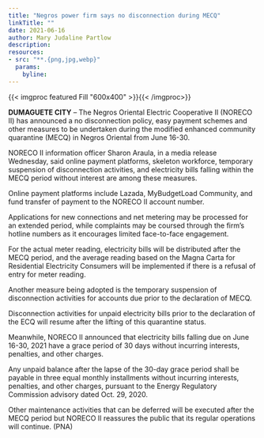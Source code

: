 ```yaml
---
title: "Negros power firm says no disconnection during MECQ"
linkTitle: ""
date: 2021-06-16
author: Mary Judaline Partlow
description:
resources:
- src: "**.{png,jpg,webp}"
  params:
    byline: 
---
```

{{< imgproc featured Fill "600x400" >}}{{< /imgproc>}}

**DUMAGUETE CITY** –  The Negros Oriental Electric Cooperative II (NORECO II) has announced a no disconnection policy, easy payment schemes and other measures to be undertaken during the modified enhanced community quarantine (MECQ) in Negros Oriental from June 16-30.

NORECO II information officer Sharon Araula, in a media release Wednesday, said online payment platforms, skeleton workforce, temporary suspension of disconnection activities, and electricity bills falling within the MECQ period without interest are among these measures.

Online payment platforms include Lazada, MyBudgetLoad Community, and fund transfer of payment to the NORECO II account number.

Applications for new connections and net metering may be processed for an extended period, while complaints may be coursed through the firm’s hotline numbers as it encourages limited face-to-face engagement.

For the actual meter reading, electricity bills will be distributed after the MECQ period, and the average reading based on the Magna Carta for Residential Electricity Consumers will be implemented if there is a refusal of entry for meter reading.

Another measure being adopted is the temporary suspension of disconnection activities for accounts due prior to the declaration of MECQ.

Disconnection activities for unpaid electricity bills prior to the declaration of the ECQ will resume after the lifting of this quarantine status.

Meanwhile, NORECO II announced that electricity bills falling due on June 16-30, 2021 have a grace period of 30 days without incurring interests, penalties, and other charges.

Any unpaid balance after the lapse of the 30-day grace period shall be payable in three equal monthly installments without incurring interests, penalties, and other charges, pursuant to the Energy Regulatory Commission advisory dated Oct. 29, 2020.

Other maintenance activities that can be deferred will be executed after the MECQ period but NORECO II reassures the public that its regular operations will continue. (PNA)